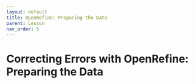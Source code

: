 ```yaml
---
layout: default
title: OpenRefine: Preparing the Data
parent: Lesson
nav_order: 5
---
```

# Correcting Errors with OpenRefine: Preparing the Data
